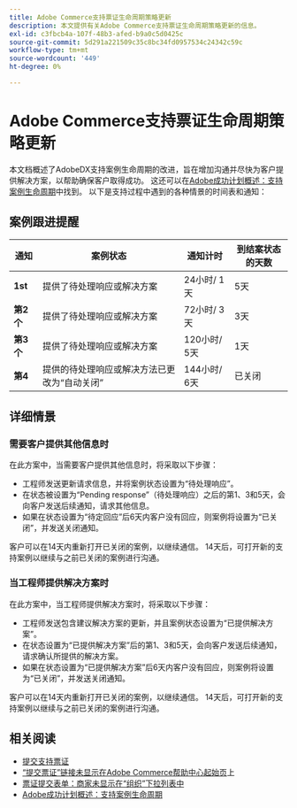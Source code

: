 ```yaml
---
title: Adobe Commerce支持票证生命周期策略更新
description: 本文提供有关Adobe Commerce支持票证生命周期策略更新的信息。
exl-id: c3fbcb4a-107f-48b3-afed-b9a0c5d0425c
source-git-commit: 5d291a221509c35c8bc34fd0957534c24342c59c
workflow-type: tm+mt
source-wordcount: '449'
ht-degree: 0%

---
```


# Adobe Commerce支持票证生命周期策略更新

本文档概述了AdobeDX支持案例生命周期的改进，旨在增加沟通并尽快为客户提供解决方案，以帮助确保客户取得成功。 这还可以在[Adobe成功计划概述：支持案例生命周期](https://experienceleague.adobe.com/en/docs/support-resources/data-sheets/overview#support-case-lifecycle---coming-soon)中找到。
以下是支持过程中遇到的各种情景的时间表和通知：

## 案例跟进提醒

| 通知 | 案例状态 | 通知计时 | 到结案状态的天数 |
|--- |--- |--- |--- |
| **1st** | 提供了待处理响应或解决方案 | 24小时/ 1天 | 5天 |
| **第2个** | 提供了待处理响应或解决方案 | 72小时/ 3天 | 3天 |
| **第3个** | 提供了待处理响应或解决方案 | 120小时/ 5天 | 1天 |
| **第4** | 提供的待处理响应或解决方法已更改为“自动关闭” | 144小时/ 6天 | 已关闭 |

## 详细情景

### 需要客户提供其他信息时

在此方案中，当需要客户提供其他信息时，将采取以下步骤：

* 工程师发送更新请求信息，并将案例状态设置为“待处理响应”。
* 在状态被设置为“Pending response”（待处理响应）之后的第1、3和5天，会向客户发送后续通知，请求其他信息。
* 如果在状态设置为“待定回应”后6天内客户没有回应，则案例将设置为“已关闭”，并发送关闭通知。

客户可以在14天内重新打开已关闭的案例，以继续通信。 14天后，可打开新的支持案例以继续与之前已关闭的案例进行沟通。

### 当工程师提供解决方案时

在此方案中，当工程师提供解决方案时，将采取以下步骤：

* 工程师发送包含建议解决方案的更新，并且案例状态设置为“已提供解决方案”。
* 在状态设置为“已提供解决方案”后的第1、3和5天，会向客户发送后续通知，请求确认所提供的解决方案。
* 如果在状态设置为“已提供解决方案”后6天内客户没有回应，则案例将设置为“已关闭”，并发送关闭通知。

客户可以在14天内重新打开已关闭的案例，以继续通信。 14天后，可打开新的支持案例以继续与之前已关闭的案例进行沟通。

## 相关阅读

* [提交支持票证](https://experienceleague.adobe.com/en/docs/commerce-knowledge-base/kb/help-center-guide/magento-help-center-user-guide#submit-ticket)
* [“提交票证”链接未显示在Adobe Commerce帮助中心起始页](https://experienceleague.adobe.com/en/docs/commerce-knowledge-base/kb/help-center-guide/magento-help-center-user-guide#no-submit-link)上
* [票证提交表单：商家未显示在“组织”下拉列表中](https://experienceleague.adobe.com/en/docs/commerce-knowledge-base/kb/help-center-guide/magento-help-center-user-guide#merchant-not-displayed)
* [Adobe成功计划概述：支持案例生命周期](https://experienceleague.adobe.com/en/docs/support-resources/data-sheets/overview#support-case-lifecycle---coming-soon)
